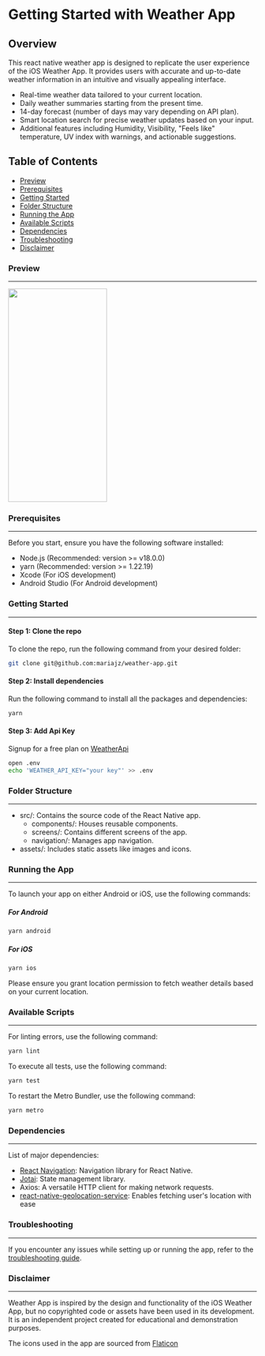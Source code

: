 # Getting Started with Weather App

## Overview

This react native weather app is designed to replicate the user experience of the iOS Weather App. It provides users with accurate and up-to-date weather information in an intuitive and visually appealing interface.

-   Real-time weather data tailored to your current location.
-   Daily weather summaries starting from the present time.
-   14-day forecast (number of days may vary depending on API plan).
-   Smart location search for precise weather updates based on your input.
-   Additional features including Humidity, Visibility, "Feels like" temperature, UV index with warnings, and actionable suggestions.

## Table of Contents

-   [Preview](#preview)
-   [Prerequisites](#prerequisites)
-   [Getting Started](#getting-started)
-   [Folder Structure](#folder-structure)
-   [Running the App](#running-the-app)
-   [Available Scripts](#available-scripts)
-   [Dependencies](#dependencies)
-   [Troubleshooting](#troubleshooting)
-   [Disclaimer](#disclaimer)

### Preview <a id="preview"></a>

---

<img src="assets/gifs/simulator-recording.gif" width="200" height="432" />

### Prerequisites <a id="prerequisites"></a>

---

Before you start, ensure you have the following software installed:

-   Node.js (Recommended: version >= v18.0.0)
-   yarn (Recommended: version >= 1.22.19)
-   Xcode (For iOS development)
-   Android Studio (For Android development)

### Getting Started <a id="getting-started"></a>

---

#### Step 1: Clone the repo

To clone the repo, run the following command from your desired folder:

```bash
git clone git@github.com:mariajz/weather-app.git
```

#### Step 2: Install dependencies

Run the following command to install all the packages and dependencies:

```bash
yarn
```

#### Step 3: Add Api Key

Signup for a free plan on [WeatherApi](https://www.weatherapi.com/)

```bash
open .env
echo 'WEATHER_API_KEY="your key"' >> .env
```

### Folder Structure <a id="folder-structure"></a>

---

-   src/: Contains the source code of the React Native app.
    -   components/: Houses reusable components.
    -   screens/: Contains different screens of the app.
    -   navigation/: Manages app navigation.
-   assets/: Includes static assets like images and icons.

### Running the App <a id="running-the-app"></a>

---

To launch your app on either Android or iOS, use the following commands:

##### For Android

```bash
yarn android
```

##### For iOS

```bash
yarn ios
```

Please ensure you grant location permission to fetch weather details based on your current location.

### Available Scripts <a id="available-scripts"></a>

---

For linting errors, use the following command:

```bash
yarn lint
```

To execute all tests, use the following command:

```bash
yarn test
```

To restart the Metro Bundler, use the following command:

```bash
yarn metro
```

### Dependencies <a id="dependencies"></a>

---

List of major dependencies:

-   [React Navigation](https://reactnavigation.org/): Navigation library for React Native.
-   [Jotai](https://jotai.org/): State management library.
-   Axios: A versatile HTTP client for making network requests.
-   [react-native-geolocation-service](https://www.npmjs.com/package/react-native-geolocation-service): Enables fetching user's location with ease

### Troubleshooting <a id="troubleshooting"></a>

---

If you encounter any issues while setting up or running the app, refer to the [troubleshooting guide](Troubleshooting.md).

### Disclaimer <a id="disclaimer"></a>

---

Weather App is inspired by the design and functionality of the iOS Weather App, but no copyrighted code or assets have been used in its development. It is an independent project created for educational and demonstration purposes.

The icons used in the app are sourced from [Flaticon](https://www.flaticon.com/)
